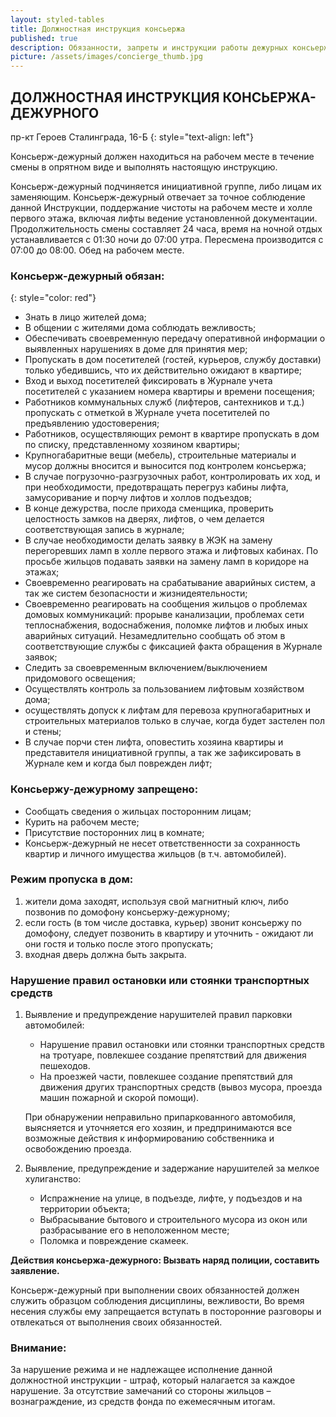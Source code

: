 ```yaml
---
layout: styled-tables
title: Должностная инструкция консьержа
published: true
description: Обязанности, запреты и инструкции работы дежурных консьержей в нашем доме
picture: /assets/images/concierge_thumb.jpg
---
```


## ДОЛЖНОСТНАЯ ИНСТРУКЦИЯ КОНСЬЕРЖА-ДЕЖУРНОГО

пр-кт Героев Сталинграда, 16-Б
{: style="text-align: left"}

Консьерж-дежурный должен находиться на рабочем месте в течение смены в опрятном виде и выполнять настоящую инструкцию.

Консьерж-дежурный подчиняется инициативной группе, либо лицам их заменяющим.
Консьерж-дежурный отвечает за точное соблюдение данной Инструкции, поддержание чистоты на рабочем месте и холле первого этажа, включая лифты ведение установленной документации.
Продолжительность смены составляет 24 часа, время на ночной отдых устанавливается с 01:30 ночи до 07:00 утра. Пересмена производится с 07:00 до 08:00. Обед на рабочем месте.

### Консьерж-дежурный обязан:
{: style="color: red"}
- Знать в лицо жителей дома;
- В общении с жителями дома соблюдать вежливость;
- Обеспечивать своевременную передачу оперативной информации о выявленных нарушениях в доме для принятия мер;
- Пропускать в дом посетителей (гостей, курьеров, службу доставки) только убедившись, что их действительно ожидают в квартире;
- Вход и выход посетителей фиксировать в Журнале учета посетителей с указанием номера квартиры и времени посещения;
- Работников коммунальных служб (лифтеров, сантехников и т.д.) пропускать с отметкой в Журнале учета посетителей по предъявлению удостоверения;
- Работников, осуществляющих ремонт в квартире пропускать в дом по списку, представленному хозяином квартиры;
- Крупногабаритные вещи (мебель), строительные материалы и мусор должны вносится и выносится под контролем консьержа;
- В случае погрузочно-разгрузочных работ, контролировать их ход, и при необходимости, предотвращать перегруз кабины лифта, замусоривание и порчу лифтов и холлов подъездов;
- В конце дежурства, после прихода сменщика, проверить целостность замков на дверях, лифтов, о чем делается соответствующая запись в журнале;
- В случае необходимости делать заявку в ЖЭК на замену перегоревших ламп в холле первого этажа и лифтовых кабинах. По просьбе жильцов подавать заявки на замену ламп в коридоре на этажах;
- Своевременно реагировать на срабатывание аварийных систем, а так же систем безопасности и жизнидеятельности;
- Своевременно реагировать на сообщения жильцов о проблемах домовых коммуникаций: прорыве канализации, проблемах сети теплоснабжения, водоснабжения, поломке лифтов и любых иных аварийных ситуаций. Незамедлительно сообщать об этом в соответствующие службы с фиксацией факта обращения в Журнале заявок;
- Следить за своевременным включением/выключением придомового освещения;
- Осуществлять контроль за пользованием лифтовым хозяйством дома;
- осуществлять допуск к лифтам для перевоза крупногабаритных и строительных материалов только в случае, когда будет застелен пол и стены;
- В случае порчи стен лифта, оповестить хозяина квартиры и представителя инициативной группы, а так же зафиксировать в Журнале кем и когда был поврежден лифт;   

### Консьержу-дежурному запрещено:
- Сообщать сведения о жильцах посторонним лицам;
- Курить на рабочем месте;
- Присутствие посторонних лиц в комнате;
- Консьерж-дежурный не несет ответственности за сохранность квартир и личного имущества жильцов (в т.ч. автомобилей).

### Режим пропуска в дом:
1. жители дома заходят, используя свой магнитный ключ, либо позвонив по домофону консьержу-дежурному;
2. если гость (в том числе доставка, курьер) звонит консьержу по домофону, следует позвонить в квартиру и уточнить - ожидают ли они гостя и только после этого пропускать;
3. входная дверь должна быть закрыта.

### Нарушение правил остановки или стоянки транспортных средств
1. Выявление и предупреждение нарушителей правил парковки автомобилей:
   - Нарушение правил остановки или стоянки транспортных средств на тротуаре, повлекшее создание препятствий для движения пешеходов.
   - На проезжей части, повлекшее создание препятствий для движения других транспортных средств (вывоз мусора, проезда машин пожарной и скорой помощи).

   При обнаружении неправильно припаркованного автомобиля, выясняется и уточняется его хозяин, и предпринимаются все возможные действия к информированию собственника и освобождению проезда.

2. Выявление, предупреждение и задержание нарушителей за мелкое хулиганство:
   - Испражнение на улице, в подъезде, лифте, у подъездов и на территории объекта;
   - Выбрасывание бытового и строительного мусора из окон или разбрасывание его в неположенном месте;
   - Поломка и повреждение скамеек.

****Действия консьержа-дежурного: Вызвать наряд полиции, составить заявление.****
 
Консьерж-дежурный при выполнении своих обязанностей должен служить образцом соблюдения дисциплины, вежливости, Во время несения службы ему запрещается вступать в посторонние разговоры и отвлекаться от выполнения своих обязанностей.

### Внимание:
За нарушение режима и не надлежащее исполнение данной должностной инструкции - штраф, который налагается за каждое нарушение.
За отсутствие замечаний со стороны жильцов – вознаграждение, из средств фонда по ежемесячным итогам.

